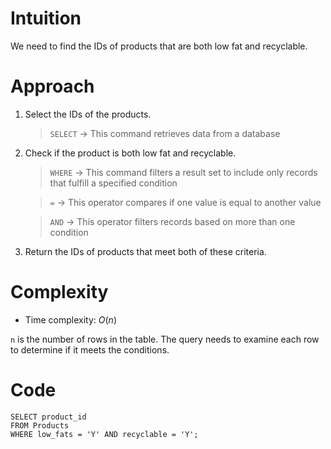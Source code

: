 # Intuition
<!-- Describe your first thoughts on how to solve this problem. -->
We need to find the IDs of products that are both low fat and recyclable.

# Approach
<!-- Describe your approach to solving the problem. -->
1. Select the IDs of the products.

    > `SELECT` → This command retrieves data from a database

2. Check if the product is both low fat and recyclable.

    > `WHERE` → This command filters a result set to include only records that fulfill a specified condition

    > `=` → This operator compares if one value is equal to another value

    > `AND` → This operator filters records based on more than one condition

3. Return the IDs of products that meet both of these criteria.

# Complexity
- Time complexity: $O(n)$
<!-- Add your time complexity here, e.g. $$O(n)$$ -->
`n` is the number of rows in the table. The query needs to examine each row to determine if it meets the conditions.

# Code
```
SELECT product_id
FROM Products
WHERE low_fats = 'Y' AND recyclable = 'Y';
```
